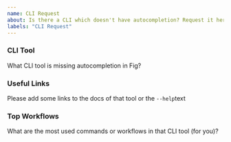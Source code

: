 ```yaml
---
name: CLI Request
about: Is there a CLI which doesn't have autocompletion? Request it here!
labels: "CLI Request"
---
```


### CLI Tool

What CLI tool is missing autocompletion in Fig?

### Useful Links

Please add some links to the docs of that tool or the `--help`text

### Top Workflows

What are the most used commands or workflows in that CLI tool (for you)?

